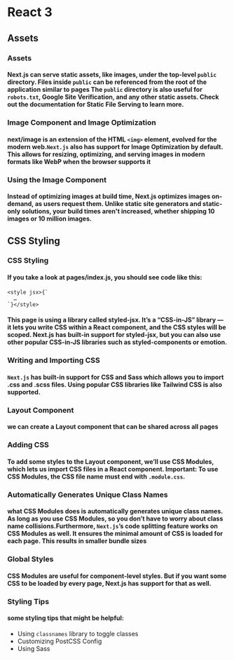 # React 3
## Assets
### Assets
#### Next.js can serve static assets, like images, under the top-level `public` directory. Files inside `public` can be referenced from the root of the application similar to pages The `public` directory is also useful for `robots.txt`, Google Site Verification, and any other static assets. Check out the documentation for Static File Serving to learn more.
### Image Component and Image Optimization
#### next/image is an extension of the HTML `<img>` element, evolved for the modern web.`Next.js` also has support for Image Optimization by default. This allows for resizing, optimizing, and serving images in modern formats like WebP when the browser supports it
### Using the Image Component
#### Instead of optimizing images at build time, Next.js optimizes images on-demand, as users request them. Unlike static site generators and static-only solutions, your build times aren't increased, whether shipping 10 images or 10 million images.
## CSS Styling
### CSS Styling
#### If you take a look at pages/index.js, you should see code like this:
```
<style jsx>{`
  …
`}</style>
```
#### This page is using a library called styled-jsx. It’s a “CSS-in-JS” library — it lets you write CSS within a React component, and the CSS styles will be scoped. Next.js has built-in support for styled-jsx, but you can also use other popular CSS-in-JS libraries such as styled-components or emotion.
### Writing and Importing CSS
#### `Next.js` has built-in support for CSS and Sass which allows you to import .css and .scss files. Using popular CSS libraries like Tailwind CSS is also supported.
### Layout Component
#### we can create a Layout component that can be shared across all pages
### Adding CSS
#### To add some styles to the Layout component, we’ll use CSS Modules, which lets us import CSS files in a React component. Important: To use CSS Modules, the CSS file name must end with `.module.css`.
### Automatically Generates Unique Class Names
#### what CSS Modules does is automatically generates unique class names. As long as you use CSS Modules, so you don’t have to worry about class name collisions.Furthermore, `Next.js`’s code splitting feature works on CSS Modules as well. It ensures the minimal amount of CSS is loaded for each page. This results in smaller bundle sizes
### Global Styles
#### CSS Modules are useful for component-level styles. But if you want some CSS to be loaded by every page, Next.js has support for that as well.
### Styling Tips
#### some styling tips that might be helpful:
- Using `classnames` library to toggle classes
- Customizing PostCSS Config
- Using Sass